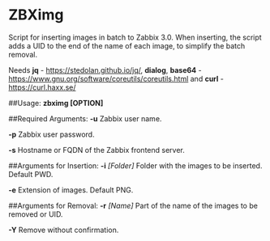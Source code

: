 # ZBXimg
Script for inserting images in batch to Zabbix 3.0.
When inserting, the script adds a UID to the end of the name of each image, to simplify the batch removal.

Needs **jq** - https://stedolan.github.io/jq/, **dialog**, **base64** - https://www.gnu.org/software/coreutils/coreutils.html and **curl** - https://curl.haxx.se/

##Usage:
**zbximg [OPTION]**
                
##Required Arguments:
**-u**              Zabbix user name.

**-p**              Zabbix user password.

**-s**              Hostname or FQDN of the Zabbix frontend server.

##Arguments for Insertion:
**-i** *[Folder]*     Folder with the images to be inserted. Default PWD.

**-e**              Extension of images. Default PNG.

##Arguments for Removal:
**-r** *[Name]*       Part of the name of the images to be removed or UID.

**-Y**              Remove without confirmation.
